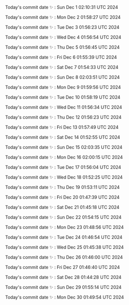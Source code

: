 Today's commit date ✨ : Sun Dec 1 02:10:31 UTC 2024 

Today's commit date ✨ : Mon Dec 2 01:58:27 UTC 2024 

Today's commit date ✨ : Tue Dec 3 01:56:23 UTC 2024 

Today's commit date ✨ : Wed Dec 4 01:56:54 UTC 2024 

Today's commit date ✨ : Thu Dec 5 01:56:45 UTC 2024 

Today's commit date ✨ : Fri Dec 6 01:55:39 UTC 2024 

Today's commit date ✨ : Sat Dec 7 01:54:33 UTC 2024 

Today's commit date ✨ : Sun Dec 8 02:03:51 UTC 2024 

Today's commit date ✨ : Mon Dec 9 01:59:56 UTC 2024 

Today's commit date ✨ : Tue Dec 10 01:58:19 UTC 2024 

Today's commit date ✨ : Wed Dec 11 01:56:34 UTC 2024 

Today's commit date ✨ : Thu Dec 12 01:56:23 UTC 2024 

Today's commit date ✨ : Fri Dec 13 01:57:49 UTC 2024 

Today's commit date ✨ : Sat Dec 14 01:52:55 UTC 2024 

Today's commit date ✨ : Sun Dec 15 02:03:35 UTC 2024 

Today's commit date ✨ : Mon Dec 16 02:00:15 UTC 2024 

Today's commit date ✨ : Tue Dec 17 01:56:04 UTC 2024 

Today's commit date ✨ : Wed Dec 18 01:52:25 UTC 2024 

Today's commit date ✨ : Thu Dec 19 01:53:11 UTC 2024 

Today's commit date ✨ : Fri Dec 20 01:47:39 UTC 2024 

Today's commit date ✨ : Sat Dec 21 01:45:18 UTC 2024 

Today's commit date ✨ : Sun Dec 22 01:54:15 UTC 2024 

Today's commit date ✨ : Mon Dec 23 01:48:56 UTC 2024 

Today's commit date ✨ : Tue Dec 24 01:46:54 UTC 2024 

Today's commit date ✨ : Wed Dec 25 01:45:38 UTC 2024 

Today's commit date ✨ : Thu Dec 26 01:46:00 UTC 2024 

Today's commit date ✨ : Fri Dec 27 01:46:40 UTC 2024 

Today's commit date ✨ : Sat Dec 28 01:44:28 UTC 2024 

Today's commit date ✨ : Sun Dec 29 01:55:14 UTC 2024 

Today's commit date ✨ : Mon Dec 30 01:49:54 UTC 2024 

